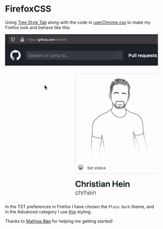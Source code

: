 # FirefoxCSS
Using [Tree Style Tab](https://addons.mozilla.org/en-US/firefox/addon/tree-style-tab/) along with the code in [userChrome.css](https://github.com/chrhein/FirefoxCSS/blob/master/Styling/userChrome.css) to make my Firefox look and behave like this:

<img src="https://github.com/chrhein/FirefoxCSS/raw/master/assets/preview.gif" data-canonical-src="https://github.com/chrhein/FirefoxCSS/raw/master/assets/preview.gif" />

In the TST preferences in Firefox I have chosen the `Plain Dark` theme, and in the Advanced category I use [this](https://github.com/chrhein/FirefoxCSS/blob/master/styling/treeStyleTabs.css) styling.


Thanks to [Mathias Bøe](https://github.com/mrboen94) for helping me getting started!
